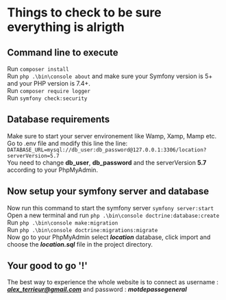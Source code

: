# Things to check to be sure everything is alrigth

## Command line to execute

Run `composer install`  
Run `php .\bin\console about` and make sure your Symfony version is 5+ and your PHP version is 7.4+.  
Run `composer require logger`  
Run `symfony check:security`  

## Database requirements

Make sure to start your server environement like Wamp, Xamp, Mamp etc.  
Go to .env file and modify this line the line:  
`DATABASE_URL=mysql://db_user:db_password@127.0.0.1:3306/location?serverVersion=5.7`  
You need to change **db_user**, **db_password** and the serverVersion **5.7** according to your PhpMyAdmin.  

## Now setup your symfony server and database

Now run this command to start the symfony server `symfony server:start`  
Open a new terminal and run `php .\bin\console doctrine:database:create`  
Run `php .\bin\console make:migration`  
Run `php .\bin\console doctrine:migrations:migrate`  
Now go to your PhpMyAdmin select ***location*** database, click import and choose the ***location.sql*** file in the project directory.  

## Your good to go '!'

The best way to experience the whole website is to connect as username : ***alex_terrieur@gmail.com*** and password : ***motdepassegeneral***
